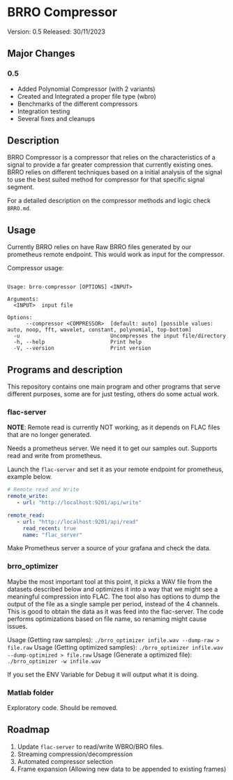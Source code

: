 # BRRO Compressor

Version: 0.5 Released: 30/11/2023

## Major Changes

### 0.5

- Added Polynomial Compressor (with 2 variants)
- Created and Integrated a proper file type (wbro)
- Benchmarks of the different compressors
- Integration testing
- Several fixes and cleanups

## Description

BRRO Compressor is a compressor that relies on the characteristics of a signal to provide a far greater compression that currently existing ones. BRRO relies on different techniques based on a initial analysis of the signal to use the best suited method for compressor for that specific signal segment.

For a detailed description on the compressor methods and logic check `BRRO.md`.

## Usage

Currently BRRO relies on have Raw BRRO files generated by our prometheus remote endpoint. This would work as input for the compressor.

Compressor usage:

```An Advanced Time-Series Compressor

Usage: brro-compressor [OPTIONS] <INPUT>

Arguments:
  <INPUT>  input file

Options:
      --compressor <COMPRESSOR>  [default: auto] [possible values: auto, noop, fft, wavelet, constant, polynomial, top-bottom]
  -u                             Uncompresses the input file/directory
  -h, --help                     Print help
  -V, --version                  Print version
  ```

## Programs and description

This repository contains one main program and other programs that serve different purposes, some are for just testing, others do some actual work.

### flac-server

**NOTE**: Remote read is currently NOT working, as it depends on FLAC files that are no longer generated.

Needs a prometheus server. We need it to get our samples out. Supports read and write from prometheus.

Launch the `flac-server` and set it as your remote endpoint for prometheus, example below.

```YAML
# Remote read and Write
remote_write:
   - url: "http://localhost:9201/api/write"

remote_read:
   - url: "http://localhost:9201/api/read"
     read_recent: true
     name: "flac_server"
```

Make Prometheus server a source of your grafana and check the data.

### brro_optimizer

Maybe the most important tool at this point, it picks a WAV file from the datasets described below and optimizes it into a way that we might see a meaningful compression into FLAC.
The tool also has options to dump the output of the file as a single sample per period, instead of the 4 channels. This is good to obtain the data as it was feed into the flac-server.
The code performs optimizations based on file name, so renaming might cause issues.

Usage (Getting raw samples): `./brro_optimizer infile.wav --dump-raw > file.raw`
Usage (Getting optimized samples): `./brro_optimizer infile.wav --dump-optimized > file.raw`
Usage (Generate a optimized file): `./brro_optimizer -w infile.wav`

If you set the ENV Variable for Debug it will output what it is doing.

### Matlab folder

Exploratory code. Should be removed.

## Roadmap

1. Update `flac-server` to read/write WBRO/BRO files.
2. Streaming compression/decompression
3. Automated compressor selection
4. Frame expansion (Allowing new data to be appended to existing frames)
